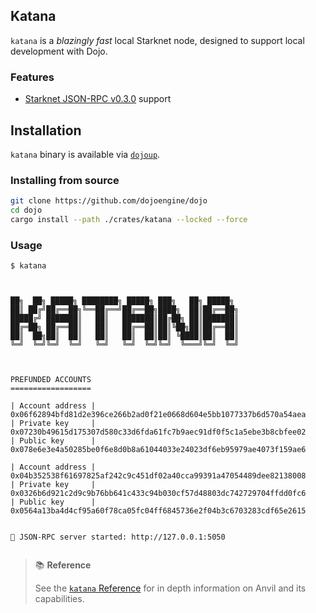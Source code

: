 ## Katana

`katana` is a _blazingly fast_ local Starknet node, designed to support local development with Dojo.

### Features

-   [Starknet JSON-RPC v0.3.0](https://github.com/starkware-libs/starknet-specs/tree/v0.3.0) support

## Installation

`katana` binary is available via [`dojoup`](../../getting-started/installation.md).

### Installing from source

```bash
git clone https://github.com/dojoengine/dojo
cd dojo
cargo install --path ./crates/katana --locked --force
```

### Usage

```console
$ katana



██╗  ██╗ █████╗ ████████╗ █████╗ ███╗   ██╗ █████╗
██║ ██╔╝██╔══██╗╚══██╔══╝██╔══██╗████╗  ██║██╔══██╗
█████╔╝ ███████║   ██║   ███████║██╔██╗ ██║███████║
██╔═██╗ ██╔══██║   ██║   ██╔══██║██║╚██╗██║██╔══██║
██║  ██╗██║  ██║   ██║   ██║  ██║██║ ╚████║██║  ██║
╚═╝  ╚═╝╚═╝  ╚═╝   ╚═╝   ╚═╝  ╚═╝╚═╝  ╚═══╝╚═╝  ╚═╝



PREFUNDED ACCOUNTS
==================

| Account address |  0x06f62894bfd81d2e396ce266b2ad0f21e0668d604e5bb1077337b6d570a54aea
| Private key     |  0x07230b49615d175307d580c33d6fda61fc7b9aec91df0f5c1a5ebe3b8cbfee02
| Public key      |  0x078e6e3e4a50285be0f6e8d0b8a61044033e24023df6eb95979ae4073f159ae6

| Account address |  0x04b352538f61697825af242c9c451df02a40cca99391a47054489dee82138008
| Private key     |  0x0326b6d921c2d9c9b76bb641c433c94b030cf57d48803dc742729704ffdd0fc6
| Public key      |  0x0564a13ba4d4cf95a60f78ca05fc04ff6845736e2f04b3c6703283cdf65e2615


🚀 JSON-RPC server started: http://127.0.0.1:5050


```

> 📚 **Reference**
>
> See the [`katana` Reference](../../reference/katana/) for in depth information on Anvil and its capabilities.
